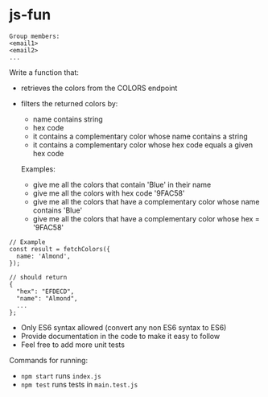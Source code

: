 # js-fun

```
Group members:
<email1>
<email2>
...
```

Write a function that:
- retrieves the colors from the COLORS endpoint
- filters the returned colors by:
  - name contains string
  - hex code
  - it contains a complementary color whose name contains a string
  - it contains a complementary color whose hex code equals a given hex code
  
  Examples:
  - give me all the colors that contain 'Blue' in their name
  - give me all the colors with hex code '9FAC58'
  - give me all the colors that have a complementary color whose name contains 'Blue'
  - give me all the colors that have a complementary color whose hex = '9FAC58'
 
```JS
// Example
const result = fetchColors({
  name: 'Almond',
});

// should return 
{
  "hex": "EFDECD",
  "name": "Almond",
  ...
};
```

- Only ES6 syntax allowed (convert any non ES6 syntax to ES6)
- Provide documentation in the code to make it easy to follow
- Feel free to add more unit tests

Commands for running:
- `npm start` runs `index.js`
- `npm test` runs tests in `main.test.js`
